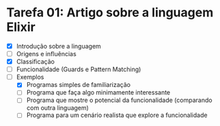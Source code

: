 # Tarefa 01: Artigo sobre a linguagem Elixir

- [x] Introdução sobre a linguagem
- [ ] Origens e influências
- [x] Classificação
- [ ] Funcionalidade (Guards e Pattern Matching)
- [ ] Exemplos
  - [x] Programas simples de familiarização
  - [ ] Programa que faça algo minimamente interessante
  - [ ] Programa que mostre o potencial da funcionalidade (comparando com outra linguagem)
  - [ ] Programa para um cenário realista que explore a funcionalidade